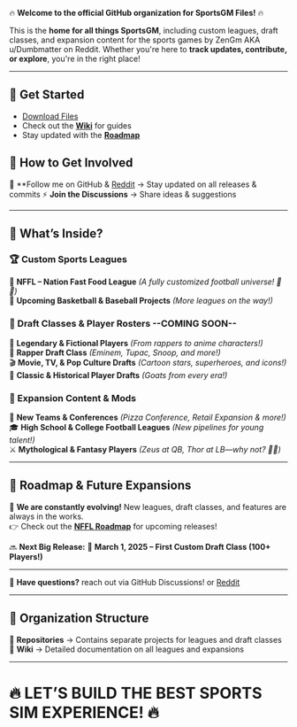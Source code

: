 🔥 **Welcome to the official GitHub organization for SportsGM Files!** 🔥  

This is the **home for all things SportsGM**, including custom leagues, draft classes, and expansion content for the sports games by ZenGm AKA u/Dumbmatter on Reddit. Whether you're here to **track updates, contribute, or explore**, you're in the right place!

---

## **🚀 Get Started**
- [Download Files](https://github.com/JenZiMiBruhh/FootballGMm)
- Check out the **[Wiki](https://github.com/JenZiMiBruh/SportsGM/wiki)** for guides  
- Stay updated with the **[Roadmap](https://github.com/JenZiMiBruh/SportsGM/projects/1)**

## **🔗 How to Get Involved**
👥 **Follow me on GitHub & [Reddit](https://www.reddit.com/user/Jenzimibruh/) → Stay updated on all releases & commits
⚡ **Join the Discussions** → Share ideas & suggestions  

---

## **📌 What’s Inside?**
### **🏆 Custom Sports Leagues**
🚀 **NFFL – Nation Fast Food League** *(A fully customized football universe! 🍔🍟)*  
🏀 **Upcoming Basketball & Baseball Projects** *(More leagues on the way!)*  

### **📜 Draft Classes & Player Rosters** --COMING SOON--
👑 **Legendary & Fictional Players** *(From rappers to anime characters!)*  
🎤 **Rapper Draft Class** *(Eminem, Tupac, Snoop, and more!)*  
🎬 **Movie, TV, & Pop Culture Drafts** *(Cartoon stars, superheroes, and icons!)*  
🏈 **Classic & Historical Player Drafts** *(Goats from every era!)*  

### **🚀 Expansion Content & Mods**
🍕 **New Teams & Conferences** *(Pizza Conference, Retail Expansion & more!)*  
🎓 **High School & College Football Leagues** *(New pipelines for young talent!)*  
⚔️ **Mythological & Fantasy Players** *(Zeus at QB, Thor at LB—why not? 🤯🔥)*  

---

## **📆 Roadmap & Future Expansions**
🚀 **We are constantly evolving!** New leagues, draft classes, and features are always in the works.  
👉 Check out the **[NFFL Roadmap](https://github.com/orgs/JenZiMiBruhh/projects/1/views/1)** for upcoming releases!  

🔜 **Next Big Release:**
📅 **March 1, 2025 – First Custom Draft Class (100+ Players!)**  

---

💬 **Have questions?** reach out via GitHub Discussions! or [Reddit](https://www.reddit.com/user/Jenzimibruh/)

---

## **💾 Organization Structure**
📂 **Repositories** → Contains separate projects for leagues and draft classes 
📜 **Wiki** → Detailed documentation on all leagues and expansions  

---

# **🔥 LET’S BUILD THE BEST SPORTS SIM EXPERIENCE! 🔥**  
